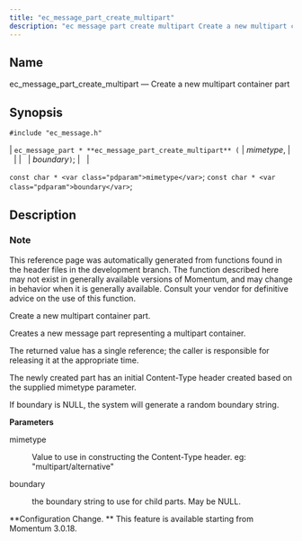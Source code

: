 ```yaml
---
title: "ec_message_part_create_multipart"
description: "ec message part create multipart Create a new multipart container part ec message part ec message part create multipart mimetype boundary const char mimetype const char boundary This reference page was automatically generated from functions found in the header files in the development branch The function described here may not..."
---
```


<a name="apis.ec_message_part_create_multipart"></a> 
## Name

ec_message_part_create_multipart — Create a new multipart container part

## Synopsis

`#include "ec_message.h"`

| `ec_message_part * **ec_message_part_create_multipart** (` | <var class="pdparam">mimetype</var>, |   |
|   | <var class="pdparam">boundary</var>`)`; |   |

`const char * <var class="pdparam">mimetype</var>`;
`const char * <var class="pdparam">boundary</var>`;<a name="idp56222384"></a> 
## Description

### Note

This reference page was automatically generated from functions found in the header files in the development branch. The function described here may not exist in generally available versions of Momentum, and may change in behavior when it is generally available. Consult your vendor for definitive advice on the use of this function.

Create a new multipart container part.

Creates a new message part representing a multipart container.

The returned value has a single reference; the caller is responsible for releasing it at the appropriate time.

The newly created part has an initial Content-Type header created based on the supplied mimetype parameter.

If boundary is NULL, the system will generate a random boundary string.

**<a name="idp56227408"></a> Parameters**

<dl class="variablelist">

<dt>mimetype</dt>

<dd>

Value to use in constructing the Content-Type header. eg: "multipart/alternative"

</dd>

<dt>boundary</dt>

<dd>

the boundary string to use for child parts. May be NULL.

</dd>

</dl>

**Configuration Change. ** This feature is available starting from Momentum 3.0.18.